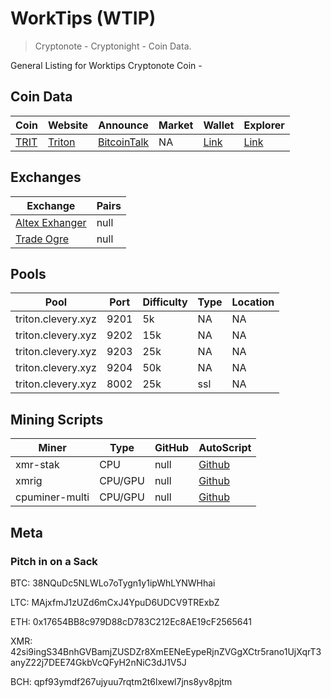# WorkTips (WTIP) 
> Cryptonote - Cryptonight - Coin Data.

General Listing for Worktips Cryptonote Coin -

## Coin Data

|  **Coin** | **Website** | **Announce** | **Market** | **Wallet** | **Explorer** |
|  ------ | ------ | ------ | ------ | ------ | ------ |
|  [TRIT](https://github.com/aeugenegray/cryptonote-coins-list/tree/master/triton) | [Triton](https://tritonproject.org/) | [BitcoinTalk](https://bitcointalk.org/index.php?topic=2944793.0) | NA | [Link](https://tritonproject.org/#wallets) | [Link](http://explorer.tritonproject.org/) |


## Exchanges

|  **Exchange** | **Pairs** |
|  ------ | ------ |
|  [Altex Exhanger](https://altex.exchange/markets&pair=BTC_TRIT) | null |
|  [Trade Ogre](https://tradeogre.com/exchange/BTC-TRIT) | null |



## Pools

|  **Pool** | **Port** | **Difficulty** | **Type** | **Location** |
|  ------ | ------ | ------ | ------ | ------ |
|  triton.clevery.xyz | 9201 | 5k | NA | NA |
|  triton.clevery.xyz | 9202 | 15k | NA | NA |
|  triton.clevery.xyz | 9203 | 25k | NA | NA |
|  triton.clevery.xyz | 9204 | 50k | NA | NA |
|  triton.clevery.xyz | 8002 | 25k | ssl | NA |


## Mining Scripts

|  **Miner** | **Type** | **GitHub** | **AutoScript** |
|  ------ | ------ | ------ | ------ |
|  xmr-stak | CPU | null | [Github](https://github.com/aeugenegray/xmr-stak-triton) |
|  xmrig | CPU/GPU | null | [Github](https://github.com/aeugenegray/xmrig-autoscipt-triton) |
|  cpuminer-multi | CPU/GPU | null | [Github](https://github.com/aeugenegray/cpuminer-multi-autoscript-triton) 


## Meta




### Pitch in on a Sack
BTC: 38NQuDc5NLWLo7oTygn1y1ipWhLYNWHhai

LTC: MAjxfmJ1zUZd6mCxJ4YpuD6UDCV9TRExbZ

ETH: 0x17654BB8c979D88cD783C212Ec8AE19cF2565641

XMR: 42si9ingS34BnhGVBamjZUSDZr8XmEENeEypeRjnZVGgXCtr5rano1UjXqrT3anyZ22j7DEE74GkbVcQFyH2nNiC3dJ1V5J

BCH: qpf93ymdf267ujyuu7rqtm2t6lxewl7jns8yv8pjtm


		
		
